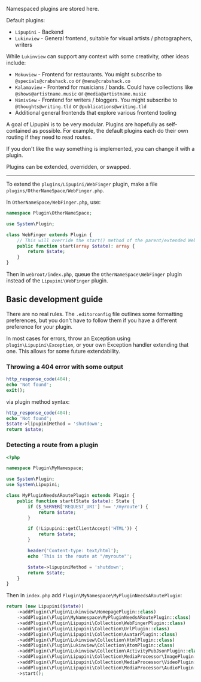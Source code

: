 Namespaced plugins are stored here.

Default plugins:

- `Lipupini` - Backend
- `Lukinview` - General frontend, suitable for visual artists / photographers, writers

While `Lukinview` can support any context with some creativity, other ideas include:

- `Mokuview` - Frontend for restaurants. You might subscribe to `@specials@crabshack.co` or `@menu@crabshack.co`
- `Kalamaview` - Frontend for musicians / bands. Could have collections like `@shows@artistname.music` or `@media@artistname.music`
- `Nimiview` - Frontend for writers / bloggers. You might subscribe to `@thoughts@writing.tld` or `@publications@writing.tld`
- Additional general frontends that explore various frontend tooling

A goal of Lipupini is to be very modular. Plugins are hopefully as self-contained as possible. For example, the default plugins each do their own routing if they need to read routes.

If you don't like the way something is implemented, you can change it with a plugin.

Plugins can be extended, overridden, or swapped.

---

To extend the `plugins/Lipupini/WebFinger` plugin, make a file `plugins/OtherNameSpace/WebFinger.php`.

In `OtherNameSpace/WebFinger.php`, use:

```php
namespace Plugin\OtherNameSpace;

use System\Plugin;

class WebFinger extends Plugin {
	// This will override the start() method of the parent/extended WebFinger class
	public function start(array $state): array {
		return $state;
	}
}
```

Then in `webroot/index.php`, queue the `OtherNameSpace\WebFinger` plugin instead of the `Lipupini\WebFinger` plugin.

## Basic development guide

There are no real rules. The `.editorconfig` file outlines some formatting preferences, but you don't have to follow them if you have a different preference for your plugin.

In most cases for errors, throw an Exception using `plugin\Lipupini\Exception`, or your own Exception handler extending that one. This allows for some future extendability.

### Throwing a 404 error with some output

```php
http_response_code(404);
echo 'Not found';
exit();
```

via plugin method syntax:

```php
http_response_code(404);
echo 'Not found';
$state->lipupiniMethod = 'shutdown';
return $state;
```

### Detecting a route from a plugin

```php
<?php

namespace Plugin\MyNamespace;

use System\Plugin;
use System\Lipupini;

class MyPluginNeedsARoutePlugin extends Plugin {
	public function start(State $state): State {
		if ($_SERVER['REQUEST_URI'] !== '/myroute') {
			return $state;
		}

		if (!Lipupini::getClientAccept('HTML')) {
			return $state;
		}

		header('Content-type: text/html');
		echo 'This is the route at "/myroute"';

		$state->lipupiniMethod = 'shutdown';
		return $state;
	}
}
```

Then in `index.php` add `Plugin\MyNamespace\MyPluginNeedsARoutePlugin`:

```php
return (new Lipupini($state))
	->addPlugin(\Plugin\Lukinview\HomepagePlugin::class)
	->addPlugin(\Plugin\MyNamespace\MyPluginNeedsARoutePlugin::class)
	->addPlugin(\Plugin\Lipupini\Collection\WebFingerPlugin::class)
	->addPlugin(\Plugin\Lipupini\Collection\UrlPlugin::class)
	->addPlugin(\Plugin\Lipupini\Collection\AvatarPlugin::class)
	->addPlugin(\Plugin\Lukinview\Collection\HtmlPlugin::class)
	->addPlugin(\Plugin\Lukinview\Collection\AtomPlugin::class)
	->addPlugin(\Plugin\Lukinview\Collection\ActivityPubJsonPlugin::class)
	->addPlugin(\Plugin\Lipupini\Collection\MediaProcessor\ImagePlugin::class)
	->addPlugin(\Plugin\Lipupini\Collection\MediaProcessor\VideoPlugin::class)
	->addPlugin(\Plugin\Lipupini\Collection\MediaProcessor\AudioPlugin::class)
	->start();
```
